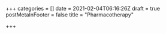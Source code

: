 +++
categories = []
date = 2021-02-04T06:16:26Z
draft = true
postMetaInFooter = false
title = "Pharmacotherapy"

+++
